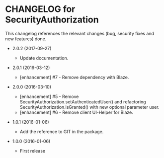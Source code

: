 CHANGELOG for SecurityAuthorization
===================================

This changelog references the relevant changes (bug, security fixes and new features) done.

* 2.0.2 (2017-09-27)

  * Update documentation.

* 2.0.1 (2016-03-12)

  * [enhancement] #7 - Remove dependency with Blaze.

* 2.0.0 (2016-03-10)

  * [enhancement] #5 - Remove SecurityAuthorization.setAuthenticatedUser() and refactoring SecurityAuthorization.isGranted() with new optional parameter user.
  * [enhancement] #6 - Remove client UI-Helper for Blaze.

* 1.0.1 (2016-01-06)

  * Add the reference to GIT in the package.

* 1.0.0 (2016-01-06)

  * First release

